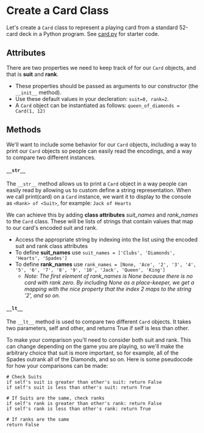 # Create a Card Class
Let's create a `Card` class to represent a playing card from a standard 52-card deck in a Python program. See [card.py](card.py) for starter code.

## Attributes
There are two properties we need to keep track of for our `Card` objects, and that is **suit** and **rank**.
- These properties should be passed as arguments to our constructor (the `__init__` method). 
- Use these default values in your decleration: `suit=0, rank=2`. 
- A `Card` object can be instantiated as follows: `queen_of_diamonds = Card(1, 12)`

## Methods
We'll want to include some behavior for our `Card` objects, including a way to print our `Card` objects so people can easily read the encodings, and a way to compare two different instances.

#### `__str__`
The `__str__` method allows us to print a `Card` object in a way people can easily read by allowing us to custom define a string representation. When we call print(card) on a `Card` instance, we want it to display to the console as `<Rank> of <Suit>`, for example: `Jack of Hearts`

We can achieve this by adding **class attributes** *suit_names* and *rank_names* to the `Card` class. These will be lists of strings that contain values that map to our card's encoded suit and rank. 
- Access the appropriate string by indexing into the list using the encoded suit and rank class attributes
- To define **suit_names** use `suit_names = ['Clubs', 'Diamonds', 'Hearts', 'Spades']`
- To define **rank_names** use `rank_names = [None, 'Ace', '2', '3', '4', '5', '6', '7', '8', '9', '10', 'Jack', 'Queen', 'King']`
  - *Note: The first element of rank_names is None because there is no card with rank zero. By including None as a place-keeper, we get a mapping with the nice property that the index 2 maps to the string '2', and so on.*

#### `__lt__`
The `__lt__` method is used to compare two different `Card` objects. It takes two parameters, self and other, and returns True if self is less than other. 

To make your comparison you'll need to consider both suit and rank. This can change depending on the game you are playing, so we'll make the arbitrary choice that suit is more important, so for example, all of the Spades outrank all of the Diamonds, and so on. Here is some pseudocode for how your comparisons can be made:

  ```
  # Check Suits
  if self's suit is greater than other's suit: return False
  if self's suit is less than other's suit: return True
  
  # If Suits are the same, check ranks
  if self's rank is greater than other's rank: return False
  if self's rank is less than other's rank: return True
  
  # If ranks are the same
  return False
  ```
